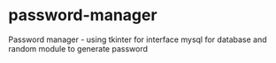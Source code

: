 # password-manager
Password manager - using tkinter for interface mysql for database and random module to generate password
